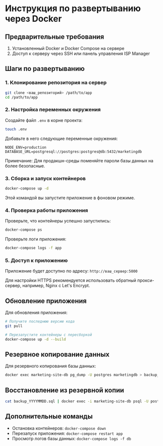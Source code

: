 # Инструкция по развертыванию через Docker

## Предварительные требования

1. Установленный Docker и Docker Compose на сервере
2. Доступ к серверу через SSH или панель управления ISP Manager

## Шаги по развертыванию

### 1. Клонирование репозитория на сервер

```bash
git clone <ваш_репозиторий> /path/to/app
cd /path/to/app
```

### 2. Настройка переменных окружения

Создайте файл `.env` в корне проекта:

```bash
touch .env
```

Добавьте в него следующие переменные окружения:

```
NODE_ENV=production
DATABASE_URL=postgresql://postgres:postgres@db:5432/marketingdb
```

Примечание: Для продакшн-среды поменяйте пароли базы данных на более безопасные.

### 3. Сборка и запуск контейнеров

```bash
docker-compose up -d
```

Этой командой вы запустите приложение в фоновом режиме.

### 4. Проверка работы приложения

Проверьте, что контейнеры успешно запустились:

```bash
docker-compose ps
```

Проверьте логи приложения:

```bash
docker-compose logs -f app
```

### 5. Доступ к приложению

Приложение будет доступно по адресу: `http://ваш_сервер:5000`

Для настройки HTTPS рекомендуется использовать обратный прокси-сервер, например, Nginx с Let's Encrypt.

## Обновление приложения

Для обновления приложения:

```bash
# Получите последнюю версию кода
git pull

# Перезапустите контейнеры с пересборкой
docker-compose up -d --build
```

## Резервное копирование данных

Для резервного копирования базы данных:

```bash
docker exec marketing-site-db pg_dump -U postgres marketingdb > backup_$(date +%Y%m%d).sql
```

## Восстановление из резервной копии

```bash
cat backup_YYYYMMDD.sql | docker exec -i marketing-site-db psql -U postgres -d marketingdb
```

## Дополнительные команды

- Остановка контейнеров: `docker-compose down`
- Перезапуск приложения: `docker-compose restart app`
- Просмотр логов базы данных: `docker-compose logs -f db`